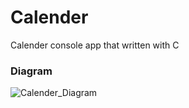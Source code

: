 # Calender
Calender console app that written with C

### Diagram
![Calender_Diagram](https://github.com/user-attachments/assets/1a3b5041-8672-4e96-b8ca-e54a2dfcbc31)

